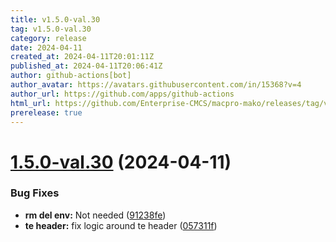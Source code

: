 ```yaml
---
title: v1.5.0-val.30
tag: v1.5.0-val.30
category: release
date: 2024-04-11
created_at: 2024-04-11T20:01:11Z
published_at: 2024-04-11T20:06:41Z
author: github-actions[bot]
author_avatar: https://avatars.githubusercontent.com/in/15368?v=4
author_url: https://github.com/apps/github-actions
html_url: https://github.com/Enterprise-CMCS/macpro-mako/releases/tag/v1.5.0-val.30
prerelease: true
---
```


# [1.5.0-val.30](https://github.com/Enterprise-CMCS/macpro-mako/compare/v1.5.0-val.29...v1.5.0-val.30) (2024-04-11)


### Bug Fixes

* **rm del env:**  Not needed ([91238fe](https://github.com/Enterprise-CMCS/macpro-mako/commit/91238feedd2fc3d851441955439b59202f7e03af))
* **te header:**  fix logic around te header ([057311f](https://github.com/Enterprise-CMCS/macpro-mako/commit/057311f62677c9033b420e9b59b07dca1279cc23))




